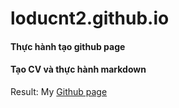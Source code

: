# loducnt2.github.io

#### Thực hành tạo github page
#### Tạo CV và thực hành markdown

Result: My [Github page](https://loducnt2.github.io/)
